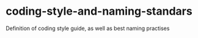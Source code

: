 # coding-style-and-naming-standars
Definition of coding style guide, as well as best naming practises
